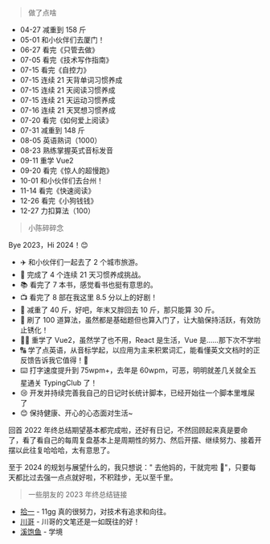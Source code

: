 > 做了点啥

- 04-27 减重到 158 斤
- 05-01 和小伙伴们去厦门！
- 06-27 看完《只管去做》
- 07-05 看完《技术写作指南》
- 07-15 看完《自控力》
- 07-15 连续 21 天背单词习惯养成
- 07-15 连续 21 天阅读习惯养成
- 07-15 连续 21 天运动习惯养成
- 07-16 连续 21 天冥想习惯养成
- 07-20 看完《如何爱上阅读》
- 07-31 减重到 148 斤
- 08-05 英语熟词（1000）
- 08-23 熟练掌握英式音标发音
- 09-11 重学 Vue2
- 09-20 看完《惊人的超慢跑》
- 10-01 和小伙伴们去台州！
- 11-14 看完《快速阅读》
- 12-26 看完《小狗钱钱》
- 12-27 力扣算法（100）

> 小陈碎碎念

Bye 2023，Hi 2024！😊

- ✈️ 和小伙伴们一起去了 2 个城市旅游。
- 💪 完成了 4 个连续 21 天习惯养成挑战。
- 📚 看完了 7 本书，感觉看书也挺有意思的。
- 📺 看完了 8 部在我这里 8.5 分以上的好剧！
- 🤡 减重了 40 斤，好吧，年末又胖回去 10 斤，那只能算 30 斤。
- 🧮 刷了 100 道算法，虽然都是基础题但也算入门了，让大脑保持活跃，有效防止锈化！
- 👨‍🎓 重学了 Vue2，虽然学了也不用，React 是生活，Vue 是……那下次不学啦
- 🔠 学了点英语，从音标学起，以应用为主来积累词汇，能看懂英文文档时的正反馈告诉我它值得！🥰
- ⌨️ 打字速度提升到 75wpm+，去年是 60wpm，可恶，明明就差几关就全五星通关 TypingClub 了！
- 😢 开发并持续完善我自己的日记时长统计脚本，已经开始往一个脚本里堆屎了
- 😊 保持健康、开心的心态面对生活~

回首 2022 年终总结期望基本都完成啦，还好有日记，不然回顾起来真是要命了，看了看自己的每周复盘基本上是周期性的努力、然后开摆、继续努力、接着开摆以此往复哈哈哈，太有意思了。

至于 2024 的规划与展望什么的，我只想说：" 去他妈的，干就完啦 🎉"，只要每天都比过去强一点点就好啦，不积跬步，无以至千里。

> 一些朋友的 2023 年终总结链接

- [拾一](https://innei.in/notes/160) - 11gg 真的很努力，对技术有追求和向往。
- [川哥](https://www.wolai.com/VGXPsYDDBUp5q3QH1u4Hp) - 川哥的文笔还是一如既往的好！
- [溪饱鱼](https://juejin.cn/post/7318027706997162023#heading-8) - 学境
